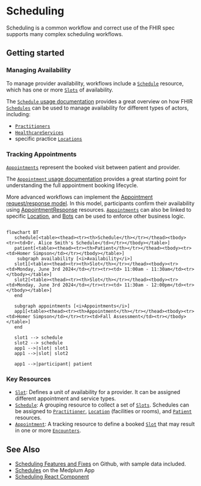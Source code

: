 # Scheduling

Scheduling is a common workflow and correct use of the FHIR spec supports many complex scheduling workflows.

## Getting started

### Managing Availability

To manage provider availability, workflows include a [`Schedule`](/docs/api/fhir/resources/schedule) resource, which has one or more [`Slots`](/docs/api/fhir/resources/slot) of availability.

The [`Schedule` usage documentation](/docs/api/fhir/resources/schedule?section=usage) provides a great overview on how FHIR [`Schedules`](/docs/api/fhir/resources/schedule) can be used to manage availability for different types of actors, including:

- [`Practitioners`](/docs/api/fhir/resources/practitioner)
- [`HealthcareServices`](/docs/api/fhir/resources/healthcareservice)
- specific practice [`Locations`](/docs/api/fhir/resources/location)

### Tracking Appointments

[`Appointments`](/docs/api/fhir/resources/appointment) represent the booked visit between patient and provider.

The [`Appointment` usage documentation](/docs/api/fhir/resources/appointment?section=usage) provides a great starting point for understanding the full appointment booking lifecycle.

More advanced workflows can implement the [Appointment request/response model](/docs/api/fhir/resources/appointment?section=relationships). In this model, participants confirm their availability using [AppointmentResponse](/docs/api/fhir/resources/appointmentresponse) resources. [`Appointments`](/docs/api/fhir/resources/appointment) can also be linked to specific [Location](/docs/api/fhir/resources/location), and [Bots](/docs/bots) can be used to enforce other business logic.

```mermaid

flowchart BT
   schedule[<table><thead><tr><th>Schedule</th></tr></thead><tbody><tr><td>Dr. Alice Smith's Schedule</td></tr></tbody></table>]
   patient[<table><thead><tr><th>Patient</th></tr></thead><tbody><tr><td>Homer Simpson</td></tr></tbody></table>]
    subgraph availability [<i>Availability</i>]
   slot1[<table><thead><tr><th>Slot</th></tr></thead><tbody><tr><td>Monday, June 3rd 2024</td></tr><tr><td> 11:00am - 11:30am</td><tr></tbody></table>]
   slot2[<table><thead><tr><th>Slot</th></tr></thead><tbody><tr><td>Monday, June 3rd 2024</td></tr><tr><td> 11:30am - 12:00pm</td><tr></tbody></table>]
   end

   subgraph appointments [<i>Appointments</i>]
   app1[<table><thead><tr><th>Appointment</th></tr></thead><tbody><tr><td>Homer Simpson</td></tr><tr><td>Fall Assessment</td><tr></tbody></table>]
   end

   slot1 --> schedule
   slot2 --> schedule
   app1 -->|slot| slot1
   app1 -->|slot| slot2

   app1 -->|participant| patient

```

### Key Resources

- [`Slot`](/docs/api/fhir/resources/slot): Defines a unit of availability for a provider. It can be assigned different appointment and service types.
- [`Schedule`](/docs/api/fhir/resources/schedule): A grouping resource to collect a set of [`Slots`](/docs/api/fhir/resources/slot). Schedules can be assigned to [`Practitioner`](/docs/api/fhir/resources/practitioner), [`Location`](/docs/api/fhir/resources/location) (facilities or rooms), and [`Patient`](/docs/api/fhir/resources/patient) resources.
- [`Appointment`](/docs/api/fhir/resources/appointment): A tracking resource to define a booked [`Slot`](/docs/api/fhir/resources/slot) that may result in one or more [`Encounters`](/docs/api/fhir/resources/encounter).

## See Also

- [Scheduling Features and Fixes](https://github.com/medplum/medplum/pulls?q=is%3Apr+label%3Ascheduling) on Github, with sample data included.
- [Schedules](https://app.medplum.com/Schedule) on the Medplum App
- [Scheduling React Component](https://storybook.medplum.com/?path=/docs/medplum-scheduler--basic)
